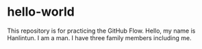 # hello-world
This repository is for practicing the GitHub Flow.
Hello, my name is Hanlintun. I am a man. I have three family members including me.
